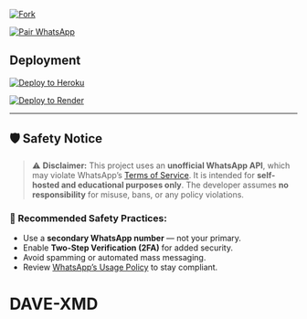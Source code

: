 [![Fork](https://img.shields.io/badge/Fork%20Repo-DAVE--XMD-blue?style=for-the-badge&logo=github)](https://github.com/giftdee/DAVE-XMD/fork)

[![Pair WhatsApp](https://img.shields.io/badge/Pair_WhatsApp-Click_Here-blue?style=for-the-badge&logo=whatsapp)](https://toxicpairing.site)


## Deployment

[![Deploy to Heroku](https://www.herokucdn.com/deploy/button.svg)](https://heroku.com/deploy?template=https://github.com/giftdee/DAVE-XMD)

[![Deploy to Render](https://render.com/images/deploy-to-render-button.svg)](https://render.com/deploy)

---

## 🛡️ Safety Notice

> ⚠️ **Disclaimer:** This project uses an **unofficial WhatsApp API**, which may violate WhatsApp’s [Terms of Service](https://www.whatsapp.com/legal). It is intended for **self-hosted and educational purposes only**. The developer assumes **no responsibility** for misuse, bans, or any policy violations.

### 🔐 Recommended Safety Practices:
- Use a **secondary WhatsApp number** — not your primary.
- Enable **Two-Step Verification (2FA)** for added security.
- Avoid spamming or automated mass messaging.
- Review [WhatsApp’s Usage Policy](https://www.whatsapp.com/legal) to stay compliant.

# DAVE-XMD
